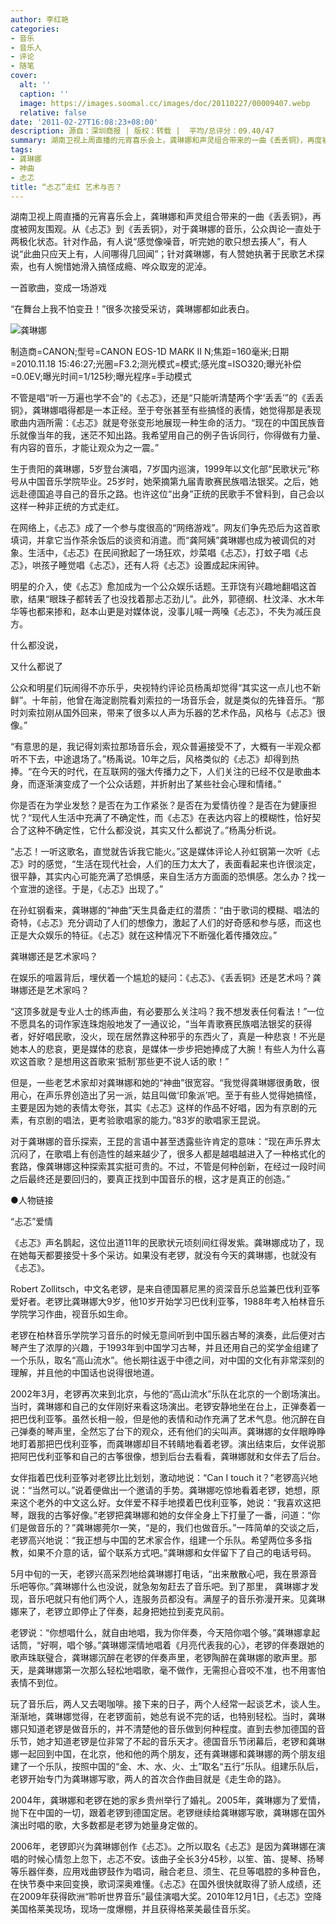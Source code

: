 ```yaml
---
author: 李红艳
categories:
- 音乐
- 音乐人
- 评论
- 随笔
cover:
  alt: ''
  caption: ''
  image: https://images.soomal.cc/images/doc/20110227/00009407.webp
  relative: false
date: '2011-02-27T16:08:23+08:00'
description: 源自：深圳商报 | 版权：转载 |  平均/总评分：09.40/47
summary: 湖南卫视上周直播的元宵喜乐会上，龚琳娜和声灵组合带来的一曲《丢丢铜》，再度被网友围观。从《忐忑》到《丢丢铜》，对于龚琳娜的音乐，公众舆论一直处于两极化状态。针对作品，有人说“感觉像噪音，听完她的歌只想去揍人”，有人说“此曲只应天上有，人间哪得几回闻”；针对龚琳娜，有人赞她执著于民歌艺术探索，也有人惋惜她滑入搞怪成瘾、哗众取宠的泥淖
tags:
- 龚琳娜
- 神曲
- 忐忑
title: “忐忑”走红 艺术与否？
---
```


湖南卫视上周直播的元宵喜乐会上，龚琳娜和声灵组合带来的一曲《丢丢铜》，再度被网友围观。从《忐忑》到《丢丢铜》，对于龚琳娜的音乐，公众舆论一直处于两极化状态。针对作品，有人说“感觉像噪音，听完她的歌只想去揍人”，有人说“此曲只应天上有，人间哪得几回闻”；针对龚琳娜，有人赞她执著于民歌艺术探索，也有人惋惜她滑入搞怪成瘾、哗众取宠的泥淖。



一首歌曲，变成一场游戏



“在舞台上我不怕变丑！”很多次接受采访，龚琳娜都如此表白。



![龚琳娜](https://images.soomal.cc/images/doc/20110227/00009407.webp)

制造商=CANON;型号=CANON EOS-1D MARK II N;焦距=160毫米;日期=2010.11.18 15:46:27;光圈=F3.2;测光模式=模式;感光度=ISO320;曝光补偿=0.0EV;曝光时间=1/125秒;曝光程序=手动模式



不管是唱“听一万遍也学不会”的《忐忑》，还是“只能听清楚两个字‘丢丢’”的《丢丢铜》，龚琳娜唱得都是一本正经。至于夸张甚至有些搞怪的表情，她觉得那是表现歌曲内涵所需：《忐忑》就是夸张变形地展现一种生命的活力。“现在的中国民族音乐就像当年的我，迷茫不知出路。我希望用自己的例子告诉同行，你得做有力量、有内容的音乐，才能让观众为之一震。”



生于贵阳的龚琳娜，5岁登台演唱，7岁国内巡演，1999年以文化部“民歌状元”称号从中国音乐学院毕业。25岁时，她荣摘第九届青歌赛民族唱法银奖。之后，她远赴德国追寻自己的音乐之路。也许这位“出身”正统的民歌手不曾料到，自己会以这样一种非正统的方式走红。



在网络上，《忐忑》成了一个参与度很高的“网络游戏”。网友们争先恐后为这首歌填词，并拿它当作茶余饭后的谈资和消遣。而“龚阿姨”龚琳娜也成为被调侃的对象。生活中，《忐忑》在民间掀起了一场狂欢，炒菜唱《忐忑》，打蚊子唱《忐忑》，哄孩子睡觉唱《忐忑》，还有人将《忐忑》设置成起床闹钟。



明星的介入，使《忐忑》愈加成为一个公众娱乐话题。王菲饶有兴趣地翻唱这首歌，结果“眼珠子都转丢了也没找着那忐忑劲儿”。此外，郭德纲、杜汶泽、水木年华等也都来掺和，赵本山更是对媒体说，没事儿喊一两嗓《忐忑》，不失为减压良方。



什么都没说，



又什么都说了



公众和明星们玩闹得不亦乐乎，央视特约评论员杨禹却觉得“其实这一点儿也不新鲜”。十年前，他曾在海淀剧院看刘索拉的一场音乐会，就是类似的先锋音乐。“那时刘索拉刚从国外回来，带来了很多以人声为乐器的艺术作品，风格与《忐忑》很像。”



“有意思的是，我记得刘索拉那场音乐会，观众普遍接受不了，大概有一半观众都听不下去，中途退场了。”杨禹说。10年之后，风格类似的《忐忑》却得到热捧。“在今天的时代，在互联网的强大传播力之下，人们关注的已经不仅是歌曲本身，而逐渐演变成了一个公众话题，并折射出了某些社会心理和情绪。”



你是否在为学业发愁？是否在为工作紧张？是否在为爱情彷徨？是否在为健康担忧？“现代人生活中充满了不确定性，而《忐忑》在表达内容上的模糊性，恰好契合了这种不确定性，它什么都没说，其实又什么都说了。”杨禹分析说。



“忐忑！一听这歌名，直觉就告诉我它能火。”这是媒体评论人孙虹钢第一次听《忐忑》时的感觉，“生活在现代社会，人们的压力太大了，表面看起来也许很淡定，很平静，其实内心可能充满了恐惧感，来自生活方方面面的恐惧感。怎么办？找一个宣泄的途径。于是，《忐忑》出现了。”



在孙虹钢看来，龚琳娜的“神曲”天生具备走红的潜质：“由于歌词的模糊、唱法的奇特，《忐忑》充分调动了人们的想像力，激起了人们的好奇感和参与感，而这也正是大众娱乐的特征。《忐忑》就在这种情况下不断强化着传播效应。”



龚琳娜还是艺术家吗？



在娱乐的喧嚣背后，埋伏着一个尴尬的疑问：《忐忑》、《丢丢铜》还是艺术吗？龚琳娜还是艺术家吗？



“这顶多就是专业人士的练声曲，有必要那么关注吗？我不想发表任何看法！”一位不愿具名的词作家连珠炮般地发了一通议论，“当年青歌赛民族唱法银奖的获得者，好好唱民歌，没火，现在居然靠这种邪乎的东西火了，真是一种悲哀！不光是她本人的悲哀，更是媒体的悲哀，是媒体一步步把她捧成了大腕！有些人为什么喜欢这首歌？是想用这首歌来‘抵制’那些更不说人话的歌！”



但是，一些老艺术家却对龚琳娜和她的“神曲”很宽容。“我觉得龚琳娜很勇敢，很用心，在声乐界创造出了另一派，姑且叫做‘印象派’吧。至于有些人觉得她搞怪，主要是因为她的表情太夸张，其实《忐忑》这样的作品不好唱，因为有京剧的元素，有京剧的唱法，更考验歌唱家的能力。”83岁的歌唱家王昆说。



对于龚琳娜的音乐探索，王昆的言语中甚至透露些许肯定的意味：“现在声乐界太沉闷了，在歌唱上有创造性的越来越少了，很多人都是越唱越进入了一种格式化的套路，像龚琳娜这种探索其实挺可贵的。不过，不管是何种创新，在经过一段时间之后最终还是要回归的，要真正找到中国音乐的根，这才是真正的创造。”



●人物链接



“忐忑”爱情



《忐忑》声名鹊起，这位出道11年的民歌状元顷刻间红得发紫。龚琳娜成功了，现在她每天都要接受十多个采访。如果没有老锣，就没有今天的龚琳娜，也就没有《忐忑》。



Robert Zollitsch，中文名老锣，是来自德国慕尼黑的资深音乐总监兼巴伐利亚筝爱好者。老锣比龚琳娜大9岁，他10岁开始学习巴伐利亚筝，1988年考入柏林音乐学院学习作曲，视音乐如生命。



老锣在柏林音乐学院学习音乐的时候无意间听到中国乐器古琴的演奏，此后便对古琴产生了浓厚的兴趣，于1993年到中国学习古琴，并且还用自己的奖学金组建了一个乐队，取名“高山流水”。他长期往返于中德之间，对中国的文化有非常深刻的理解，并且他的中国话也说得很地道。



2002年3月，老锣再次来到北京，与他的“高山流水”乐队在北京的一个剧场演出。当时，龚琳娜和自己的女伴刚好来看这场演出。老锣安静地坐在台上，正弹奏着一把巴伐利亚筝。虽然长相一般，但是他的表情和动作充满了艺术气息。他沉醉在自己弹奏的琴声里，全然忘了台下的观众，还有他们的尖叫声。龚琳娜的女伴眼睁睁地盯着那把巴伐利亚筝，而龚琳娜却目不转睛地看着老锣。演出结束后，女伴说那把阿巴伐利亚筝和自己的古筝很像，想到后台去看看，龚琳娜就和女伴去了后台。



女伴指着巴伐利亚筝对老锣比比划划，激动地说：“Can I touch it？”老锣高兴地说：“当然可以。”说着便做出一个邀请的手势。龚琳娜吃惊地看着老锣，她想，原来这个老外的中文这么好。女伴爱不释手地摸着巴伐利亚筝，她说：“我喜欢这把琴，跟我的古筝好像。”老锣把龚琳娜和她的女伴全身上下打量了一番，问道：“你们是做音乐的？”龚琳娜莞尔一笑，“是的，我们也做音乐。”一阵简单的交谈之后，老锣高兴地说：“我正想与中国的艺术家合作，组建一个乐队。希望两位多多指教，如果不介意的话，留个联系方式吧。”龚琳娜和女伴留下了自己的电话号码。



5月中旬的一天，老锣兴高采烈地给龚琳娜打电话，“出来散散心吧，我在景源音乐吧等你。”龚琳娜什么也没说，就急匆匆赶去了音乐吧。到了那里， 龚琳娜才发现，音乐吧就只有他们两个人，连服务员都没有。满屋子的音乐弥漫开来。见龚琳娜来了，老锣立即停止了伴奏，起身把她拉到麦克风前。



老锣说：“你想唱什么，就自由地唱，我为你伴奏，今天陪你唱个够。”龚琳娜拿起话筒，“好啊，唱个够。”龚琳娜深情地唱着《月亮代表我的心》，老锣的伴奏跟她的歌声珠联璧合，龚琳娜沉醉在老锣的伴奏声里，老锣陶醉在龚琳娜的歌声里。那天，是龚琳娜第一次那么轻松地唱歌，毫不做作，无需担心音咬不准，也不用害怕表情不到位。



玩了音乐后，两人又去喝咖啡。接下来的日子，两个人经常一起谈艺术，谈人生。渐渐地，龚琳娜觉得，在老锣面前，她总有说不完的话，也特别轻松。当时，龚琳娜只知道老锣是做音乐的，并不清楚他的音乐做到何种程度。直到去参加德国的音乐节，她才知道老锣是位非常了不起的音乐天才。德国音乐节闭幕后，老锣和龚琳娜一起回到中国，在北京，他和他的两个朋友，还有龚琳娜和龚琳娜的两个朋友组建了一个乐队，按照中国的“金、木、水、火、土”取名“五行”乐队。组建乐队后，老锣开始专门为龚琳娜写歌，两人的首次合作曲目就是《走生命的路》。



2004年，龚琳娜和老锣在她的家乡贵州举行了婚礼。2005年，龚琳娜为了爱情，抛下在中国的一切，跟着老锣到德国定居。老锣继续给龚琳娜写歌，龚琳娜在国外演出时唱的歌，大多数都是老锣为她量身定做的。



2006年，老锣即兴为龚琳娜创作《忐忑》。之所以取名《忐忑》是因为龚琳娜在演唱的时候心情忽上忽下，忐忑不安。该曲子全长3分45秒，以笙、笛、提琴、扬琴等乐器伴奏，应用戏曲锣鼓作为唱词，融合老旦、须生、花旦等唱腔的多种音色，在快节奏中来回变换，歌词深奥难懂。《忐忑》在国外很快就取得了骄人成绩，还在2009年获得欧洲“聆听世界音乐”最佳演唱大奖。2010年12月1日，《忐忑》空降美国格莱美现场，现场一度爆棚，并且获得格莱美最佳音乐奖。